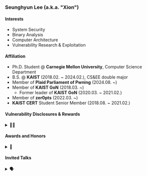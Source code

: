 ### Seunghyun Lee (a.k.a. "Xion")

#### Interests
- System Security
- Binary Analysis
- Computer Architecture
- Vulnerability Research & Exploitation

#### Affiliation
- Ph.D. Student @ **Carnegie Mellon University**, Computer Science Department
- B.S. @ **KAIST** (2018.02. ~ 2024.02.), CS&EE double major
- Member of **Plaid Parliament of Pwning** (2024.08. ~)
- Member of **KAIST GoN** (2018.03. ~)
  - Former leader of **KAIST GoN** (2020.03. ~ 2021.02.)
- Member of **zer0pts** (2022.03. ~)
- **KAIST CERT** Student Senior Member (2018.08. ~ 2021.02.)

#### Vulnerability Disclosures & Rewards
<details> <summary>🧑‍💻</summary>

- CVE-2024-12381: Type confusion in V8 in **Google Chrome**
- CVE-2024-10231: Type confusion in V8 in **Google Chrome**, exploited on **v8CTF**
- CVE-2024-10230: Type confusion in V8 in **Google Chrome**, exploited on **v8CTF**
- CVE-2024-9602: Type confusion in V8 in **Google Chrome**, exploited on **v8CTF**
- CVE-2024-9122: Type confusion in V8 in **Google Chrome**, exploited on **v8CTF**
- CVE-2024-8194: Type confusion in V8 in **Google Chrome**, exploited on **v8CTF**
- CVE-2024-8385: Type confusion in **Mozilla Firefox**
- CVE-2024-6779: Out of bounds memory access in V8 in **Google Chrome**
- CVE-2024-9859 (1-day): **Google Chrome v8CTF** exploit
- CVE-2024-6100: Type confusion in V8 in **Google Chrome (TyphoonPWN 2024)**
- CVE-2024-40789: Out of bounds memory access in **WebKit**
- CVE-2024-3914: Use after free in V8 in **Google Chrome (Pwn2Own Vancouver 2024)**
- CVE-2024-2886: Use after free in WebCodecs in **Google Chrome (Pwn2Own Vancouver 2024)**
- CVE-2023-3390 (1-day): **Google kernelCTF** exploit in all LTS/COS/Mitigation instances, with Dongok Kim
- CVE-2024-27934: Use after free in Deno to ACE
- CVE-2024-27933: Permission prompt bypass in Deno to ACE
- CVE-2023-29199, 30547, 37466, 37903: Sandbox escape in vm2
  - CVE-2023-35926, GHSA-22rr-f3p8-5gf8: Directus, Backstage affected by vm2 sandbox escape
- CVE-2022-35951: Heap overflow in Redis `XAUTOCLAIM` to RCE
- CVE-2022-35977: OOM DoS in Redis via single-parameter-controlled `SETRANGE` / `SORT(_RO)`

</details>

#### Awards and Honors
<details> <summary>🏅</summary>

- Security Competition / CTFs
  - 2024
    - **1st Place**, `DEFCON 32 CTF` as *MMM*
      - Awarded Black Badge
    - Winner of `TyphoonPWN 2024`
    - Winner of `Pwn2Own Vancouver 2024`
  - 2023
    - Challenge author of `zer0pts CTF 2023`
    - **1st Place**, `CODEGATE CTF 2023` University Div. as *KAIST GoN*
    - **1st Place**, `Cyber Conflict Exercise 2023` (Overall Championship) as *The Goose*
    - **1st Place**, `DEFCON 31 CTF` as *MMM*
  - 2022
    - Organized `2022 Spring / Fall GoN Open Qual CTF`
    - **2nd Place**, `Cyber Conflict Exercise 2022` General Div. as *The Goose*
    - **1st Place**, `WACON 2022` as *The Goose*
    - **2nd Place**, `zer0pts CTF 2022` as *Super HexaGoN*
  - 2021
    - **1st Place**, `Whitehat Contest Korea 2021` Military Div. as *ㅡㅡㅡ본선진출커트라인ㅡㅡㅡ*
    - **2nd Place**, `LINE CTF 2021` as *KimchiSushi*
    - **2nd Place**, `zer0pts CTF 2021` as *K-Students*
  - 2020
    - Challenge author of `CODEGATE CTF 2020`
    - **1st Place**, `Cyber Operations Challenge 2020` General Div. as *KAIST GoN*
    - **1st Place**, `SECCON 2020 OnlineCTF` as *HangulSarang*
    - **1st Place**, `TokyoWesterns CTF 6th 2020` as *D0G$*
  - 2019
    - **Finalist**, `DEFCON 27 CTF` as *KaisHack GoN*
    - **2nd Place**, `Cyber Operations Challenge 2019` as *GoN*
    - **3rd Place**, `CODEGATE CTF 2019` University Div.  as *KAIST GoN*
  - 2018
    - **Participation Award**, `2018 National Cryptography Contest` II-A Div.
- Academic Awards / Scholarship
  - **Doctoral Research Fellowship**, KFAS (Fall 2024 -)
  - **KAIST Presidential Fellowship**, KAIST (Spring 2020 - Fall 2023)
  - **Presidential Science Scholarship**, KOSAF (Spring 2020 - Fall 2023)
  - **Department Honors Scholarship**, School of Computing, KAIST (Spring 2020)
  - **Honor Student Program**, KAIST (Spring 2020)
  - **National Scholarship for Science and Engineering**, KOSAF (Spring 2018 - Fall 2019)
  - Dean's List
    - **Spring 2023, Fall 2020, Spring 2020, Fall 2019**, College of Engineering, KAIST
    - **Fall 2018, Spring 2018**, School of Freshman, KAIST

</details>

#### Invited Talks

<details> <summary>🗣️</summary>

- [WebAssembly Is All You Need: Exploiting Chrome and the V8 Sandbox 10+ times with WASM](https://github.com/leesh3288/talks/blob/main/poc2024/%5BPOC2024%5D%20WebAssembly%20Is%20All%20You%20Need%20-%20Exploiting%20Chrome%20and%20the%20V8%20Sandbox%2010%2B%20times%20with%20WASM.pdf) (POC2024, CODE BLUE 2024)
- [One shot, Triple kill: Pwning all three Google kernelCTF instances with a single 1-day Linux vulnerability](https://kaist-hacking.github.io/publication/kim-kernel-ctf/) (POC2023)
  - Dongok Kim, **Seunghyun Lee**, Insu Yun
- [How (Not) to Sandbox Node.js: A vm2 Postmortem](https://www.youtube.com/watch?v=jJTMcfe24AI) (OpenTRS 2023)

</details>
